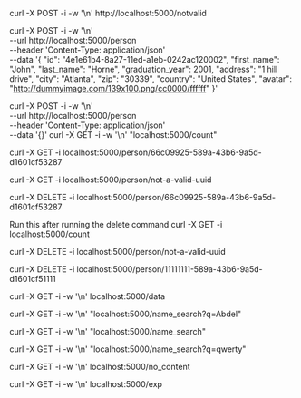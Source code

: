 curl -X POST -i -w '\n' http://localhost:5000/notvalid

curl -X POST -i -w '\n' \
  --url http://localhost:5000/person \
  --header 'Content-Type: application/json' \
  --data '{
        "id": "4e1e61b4-8a27-11ed-a1eb-0242ac120002",
        "first_name": "John",
        "last_name": "Horne",
        "graduation_year": 2001,
        "address": "1 hill drive",
        "city": "Atlanta",
        "zip": "30339",
        "country": "United States",
        "avatar": "http://dummyimage.com/139x100.png/cc0000/ffffff"
}'

curl -X POST -i -w '\n' \
  --url http://localhost:5000/person \
  --header 'Content-Type: application/json' \
  --data '{}'
  curl -X GET -i -w '\n' "localhost:5000/count"

  curl -X GET -i localhost:5000/person/66c09925-589a-43b6-9a5d-d1601cf53287

  curl -X GET -i localhost:5000/person/not-a-valid-uuid

  curl -X DELETE -i localhost:5000/person/66c09925-589a-43b6-9a5d-d1601cf53287

Run this after running the delete command
  curl -X GET -i localhost:5000/count

  curl -X DELETE -i localhost:5000/person/not-a-valid-uuid

  curl -X DELETE -i localhost:5000/person/11111111-589a-43b6-9a5d-d1601cf51111

  curl -X GET -i -w '\n' localhost:5000/data


  curl -X GET -i -w '\n' "localhost:5000/name_search?q=Abdel"


  curl -X GET -i -w '\n' "localhost:5000/name_search"

curl -X GET -i -w '\n' "localhost:5000/name_search?q=qwerty"

curl -X GET -i -w '\n' localhost:5000/no_content

curl -X GET -i -w '\n' localhost:5000/exp

  
  

